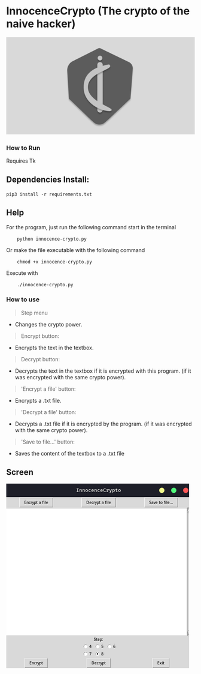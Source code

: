 # InnocenceCrypto (The crypto of the naive hacker)

![icon](assets/ic.png)

### How to Run

Requires Tk

## Dependencies Install:

    pip3 install -r requirements.txt

##  Help

For the program, just run the following command start in the terminal

```console
    python innocence-crypto.py
```

Or make the file executable with the following command

```console
    chmod +x innocence-crypto.py
```

Execute with
  
```console
    ./innocence-crypto.py
```

### How to use

 > Step menu

   * Changes the crypto power.
 
 > Encrypt button:
    
   * Encrypts the text in the textbox.

 > Decrypt button:

   * Decrypts the text in the textbox if it is encrypted with this program.
     (if it was encrypted with the same crypto power).

  > 'Encrypt a file' button:

   * Encrypts a .txt file.

  > 'Decrypt a file' button:

   * Decrypts a .txt file if it is encrypted by the program.
    (if it was encrypted with the same crypto power).

  > 'Save to file...' button:

   * Saves the content of the textbox to a .txt file

## Screen

![ic-](assets/ic-software.png)

